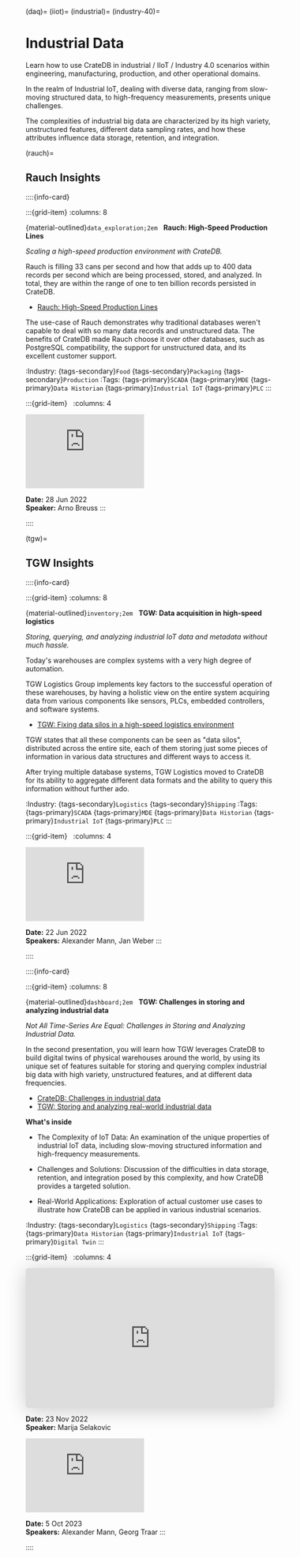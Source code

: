 (daq)=
(iiot)=
(industrial)=
(industry-40)=
# Industrial Data

Learn how to use CrateDB in industrial / IIoT / Industry 4.0 scenarios within
engineering, manufacturing, production, and other operational domains.

In the realm of Industrial IoT, dealing with diverse data, ranging from
slow-moving structured data, to high-frequency measurements, presents unique
challenges.

The complexities of industrial big data are characterized by its high variety,
unstructured features, different data sampling rates, and how these attributes
influence data storage, retention, and integration.


(rauch)=
## Rauch Insights

::::{info-card}

:::{grid-item}
:columns: 8

{material-outlined}`data_exploration;2em` &nbsp; **Rauch: High-Speed Production Lines**

_Scaling a high-speed production environment with CrateDB._

Rauch is filling 33 cans per second and how that adds up to 400 data records
per second which are being processed, stored, and analyzed. In total, they are
within the range of one to ten billion records persisted in CrateDB.

- [Rauch: High-Speed Production Lines]

The use-case of Rauch demonstrates why traditional databases weren't capable to
deal with so many data records and unstructured data. The benefits of CrateDB
made Rauch choose it over other databases, such as PostgreSQL compatibility,
the support for unstructured data, and its excellent customer support.

:Industry: {tags-secondary}`Food` {tags-secondary}`Packaging` {tags-secondary}`Production`
:Tags: {tags-primary}`SCADA` {tags-primary}`MDE` {tags-primary}`Data Historian` {tags-primary}`Industrial IoT` {tags-primary}`PLC`
:::

:::{grid-item} &nbsp;
:columns: 4

<iframe width="240" src="https://www.youtube-nocookie.com/embed/gJPmJ0uXeVs?si=J0w5yG56Ld4fIXfm" title="YouTube video player" frameborder="0" allow="accelerometer; autoplay; clipboard-write; encrypted-media; gyroscope; picture-in-picture; web-share" allowfullscreen></iframe>

**Date:** 28 Jun 2022 \
**Speaker:** Arno Breuss
:::

::::


(tgw)=
## TGW Insights


::::{info-card}

:::{grid-item}
:columns: 8

{material-outlined}`inventory;2em` &nbsp; **TGW: Data acquisition in high-speed logistics**

_Storing, querying, and analyzing industrial IoT data and metadata without
much hassle._

Today's warehouses are complex systems with a very high degree of automation.

TGW Logistics Group implements key factors to the successful operation of these
warehouses, by having a holistic view on the entire system acquiring data from
various components like sensors, PLCs, embedded controllers, and software
systems.

- [TGW: Fixing data silos in a high-speed logistics environment]

TGW states that all these components can be seen as "data silos",
distributed across the entire site, each of them storing just some pieces of
information in various data structures and different ways to access it.

After trying multiple database systems, TGW Logistics moved to CrateDB for
its ability to aggregate different data formats and the ability to query this
information without further ado.

:Industry: {tags-secondary}`Logistics` {tags-secondary}`Shipping`
:Tags: {tags-primary}`SCADA` {tags-primary}`MDE` {tags-primary}`Data Historian` {tags-primary}`Industrial IoT` {tags-primary}`PLC`
:::

:::{grid-item} &nbsp;
:columns: 4

<iframe width="240" src="https://www.youtube-nocookie.com/embed/6dgjVQJtSKI?si=J0w5yG56Ld4fIXfm" title="YouTube video player" frameborder="0" allow="accelerometer; autoplay; clipboard-write; encrypted-media; gyroscope; picture-in-picture; web-share" allowfullscreen></iframe>

**Date:** 22 Jun 2022 \
**Speakers:** Alexander Mann, Jan Weber
:::

::::



::::{info-card}

:::{grid-item}
:columns: 8

{material-outlined}`dashboard;2em` &nbsp; **TGW: Challenges in storing and analyzing industrial data**

_Not All Time-Series Are Equal: Challenges in Storing and Analyzing Industrial Data._

In the second presentation, you will learn how TGW leverages CrateDB to build
digital twins of physical warehouses around the world, by using its unique set
of features suitable for storing and querying complex industrial big data with
high variety, unstructured features, and at different data frequencies.

- [CrateDB: Challenges in industrial data]
- [TGW: Storing and analyzing real-world industrial data]

**What's inside**

- The Complexity of IoT Data: An examination of the unique properties of
  industrial IoT data, including slow-moving structured information and
  high-frequency measurements.

- Challenges and Solutions: Discussion of the difficulties in data storage,
  retention, and integration posed by this complexity, and how CrateDB
  provides a targeted solution.

- Real-World Applications: Exploration of actual customer use cases to
  illustrate how CrateDB can be applied in various industrial scenarios.

:Industry: {tags-secondary}`Logistics` {tags-secondary}`Shipping`
:Tags: {tags-primary}`Data Historian` {tags-primary}`Industrial IoT` {tags-primary}`Digital Twin`
:::

:::{grid-item} &nbsp;
:columns: 4

<iframe width="240" class="speakerdeck-iframe" style="border: 0px; background: rgba(0, 0, 0, 0.1) padding-box; margin: 0px; padding: 0px; border-radius: 6px; box-shadow: rgba(0, 0, 0, 0.2) 0px 5px 40px; width: 100%; height: auto; aspect-ratio: 560 / 315;" frameborder="0" src="https://speakerdeck.com/player/acb78531a07e4238ac662539b0c23609" title=" Not all time-series are equal ​  Challenges of storing and analyzing industrial data" allowfullscreen="true" data-ratio="1.7777777777777777"></iframe>

**Date:** 23 Nov 2022 \
**Speaker:** Marija Selakovic


<iframe width="240" src="https://www.youtube-nocookie.com/embed/ugQvihToY0k?si=J0w5yG56Ld4fIXfm" title="YouTube video player" frameborder="0" allow="accelerometer; autoplay; clipboard-write; encrypted-media; gyroscope; picture-in-picture; web-share" allowfullscreen></iframe>

**Date:** 5 Oct 2023 \
**Speakers:** Alexander Mann, Georg Traar
:::

::::




[CrateDB: Challenges in industrial data]: https://speakerdeck.com/cratedb/not-all-time-series-are-equal-challenges-of-storing-and-analyzing-industrial-data
[Rauch: High-Speed Production Lines]: https://youtu.be/gJPmJ0uXeVs?feature=shared
[TGW: Fixing data silos in a high-speed logistics environment]:  https://youtu.be/6dgjVQJtSKI?feature=shared
[TGW: Storing and analyzing real-world industrial data]: https://youtu.be/ugQvihToY0k?feature=shared
